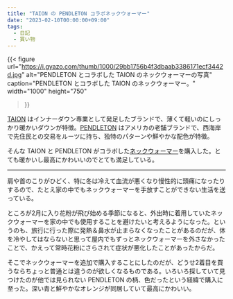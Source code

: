 ```yaml
---
title: "TAION の PENDLETON コラボネックウォーマー"
date: "2023-02-10T00:00:00+09:00"
tags:
  - 日記
  - 買い物
---
```


{{< figure
  url="https://i.gyazo.com/thumb/1000/29bb1756b4f3dbaab3386171ecf3442d.jpg"
  alt="PENDLETON とコラボした TAION のネックウォーマーの写真"
  caption="PENDLETON とコラボした TAION のネックウォーマー。"
  width="1000"
  height="750"
>}}

[TAION](https://taion-wear.jp/) はインナーダウン専業として発足したブランドで、薄くて軽いのにしっかり暖かいダウンが特徴。[PENDLETON](https://pendleton.jp/) はアメリカの老舗ブランドで、西海岸で先住民との交易をルーツに持ち、独特のパターンや鮮やかな配色が特徴。

そんな TAION と PENDLETON がコラボした[ネックウォーマー](https://taion-wear.jp/products/pdt-ton-213009)を購入した。とても暖かいし最高にかわいいのでとても満足している。

---

肩や首のこりがひどく、特に冬は冷えて血流が悪くなり慢性的に頭痛になったりするので、たとえ家の中でもネックウォーマーを手放すことができない生活を送っている。

ところが2月に入り花粉が飛び始める季節になると、外出時に着用していたネックウォーマーを家の中でも使用することを避けたいと考えるようになった。というのも、旅行に行った際に発熱＆鼻水が止まらなくなったことがあるのだが、体を冷やしてはならないと思って屋内でもずっとネックウォーマーを外さなかったことで、かえって常時花粉にさらされて症状が悪化したことがあったからだ。

そこでネックウォーマーを追加で購入することにしたのだが、どうせ2着目を買うならちょっと普通とは違うのが欲しくなるものである。いろいろ探していて見つけたのが他では見られない PENDLETON の柄、色だったという経緯で購入に至った。深い青と鮮やかなオレンジが同居していて最高にかわいい。
